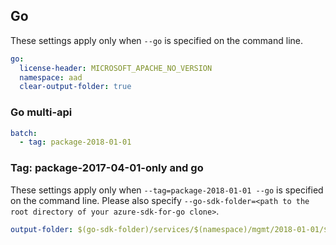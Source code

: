 ## Go

These settings apply only when `--go` is specified on the command line.

```yaml $(go)
go:
  license-header: MICROSOFT_APACHE_NO_VERSION
  namespace: aad
  clear-output-folder: true
```

### Go multi-api

``` yaml $(go) && $(multiapi)
batch:
  - tag: package-2018-01-01
```

### Tag: package-2017-04-01-only and go

These settings apply only when `--tag=package-2018-01-01 --go` is specified on the command line.
Please also specify `--go-sdk-folder=<path to the root directory of your azure-sdk-for-go clone>`.

```yaml $(tag) == 'package-2018-01-01' && $(go)
output-folder: $(go-sdk-folder)/services/$(namespace)/mgmt/2018-01-01/$(namespace)
```
